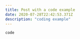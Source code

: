 ```yaml
---
title: Post with a code example
date: 2020-07-28T22:42:53.371Z
description: "coding example"
---
```


~~~
code
~~~
